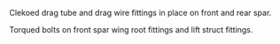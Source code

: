 Clekoed drag tube and drag wire fittings in place on front and rear spar.

Torqued bolts on front spar wing root fittings and lift struct fittings.
